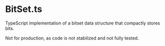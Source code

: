# BitSet.ts
TypeScript implementation of a bitset data structure that compactly stores bits.

Not for production, as code is not stabilized and not fully tested.
